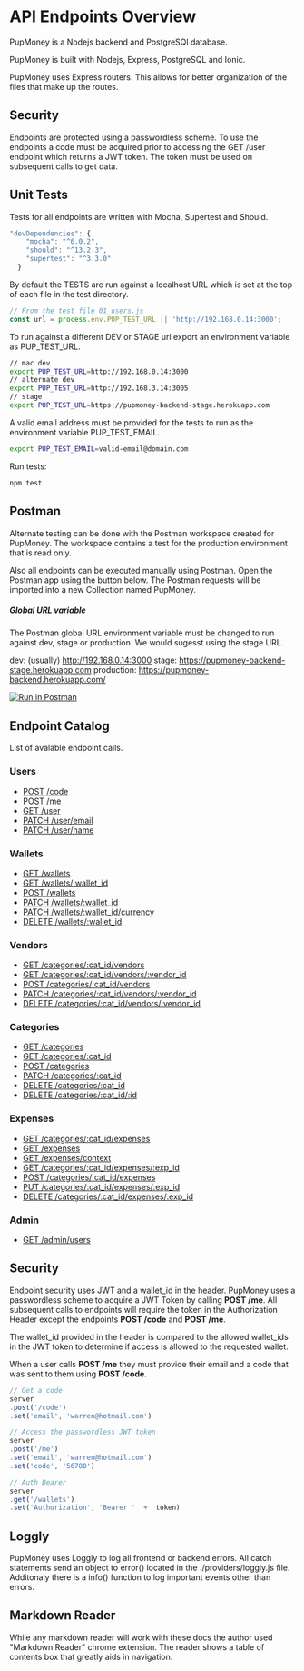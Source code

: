# API Endpoints Overview 

PupMoney is a Nodejs backend and PostgreSQl database.

PupMoney is built with Nodejs, Express, PostgreSQL and Ionic.

PupMoney uses Express routers. This allows for better organization of the files that make up the routes.  






## Security

Endpoints are protected using a passwordless scheme. To use the endpoints a code must be acquired prior to accessing the GET /user endpoint which returns a JWT token. The token must be used on subsequent calls to get data.




  
## Unit Tests

Tests for all endpoints are written with Mocha, Supertest and Should.

```javascript
"devDependencies": {
    "mocha": "^6.0.2",
    "should": "^13.2.3",
    "supertest": "^3.3.0"
  }
```

By default the TESTS are run against a localhost URL which is set at the top of each file in the test directory.
``` javascript
// From the test file 01_users.js
const url = process.env.PUP_TEST_URL || 'http://192.168.0.14:3000';
```

To run against a different DEV or STAGE url export an environment variable as PUP_TEST_URL.

```bash
// mac dev
export PUP_TEST_URL=http://192.168.0.14:3000
// alternate dev
export PUP_TEST_URL=http://192.168.3.14:3005
// stage
export PUP_TEST_URL=https://pupmoney-backend-stage.herokuapp.com
```

A valid email address must be provided for the tests to run as the environment variable PUP_TEST_EMAIL.

```bash
export PUP_TEST_EMAIL=valid-email@domain.com
```

Run tests:

```bash
npm test
```




## Postman
Alternate testing can be done with the Postman workspace created for PupMoney. The workspace contains a test for the production environment that is read only.

Also all endpoints can be executed manually using Postman. Open the Postman app using the button below. The Postman requests will be imported into a new Collection named PupMoney.

##### Global URL variable
The Postman global URL environment variable must be changed to run against dev, stage or production. We would sugesst using the stage URL.

dev: (usually) http://192.168.0.14:3000
stage: https://pupmoney-backend-stage.herokuapp.com
production: https://pupmoney-backend.herokuapp.com/



[![Run in Postman](https://run.pstmn.io/button.svg)](https://app.getpostman.com/run-collection/22dad52eca154ff091e3)





## Endpoint Catalog

List of avalable endpoint calls.

### Users

- [POST /code](./users/get_code.md)
- [POST /me](./users/post_me.md)
- [GET /user](./users/get_user.md)
- [PATCH /user/email](./users/patch_email.md)
- [PATCH /user/name](./users/patch_name.md)

### Wallets
 
- [GET /wallets](./wallets/get_wallets.md)
- [GET /wallets/:wallet_id](./wallets/get_wallet.md)
- [POST /wallets](./wallets/post_wallet.md)
- [PATCH /wallets/:wallet_id](./wallets/patch_wallet.md)
- [PATCH /wallets/:wallet_id/currency](./wallets/patch_wallet_currency.md)
- [DELETE /wallets/:wallet_id](./wallets/delete_wallet.md)

### Vendors
 
- [GET /categories/:cat_id/vendors](./vendors/get_vendors.md)
- [GET /categories/:cat_id/vendors/:vendor_id](./vendors/get_vendor.md)
- [POST /categories/:cat_id/vendors](./vendors/post_vendor.md)
- [PATCH /categories/:cat_id/vendors/:vendor_id](./vendors/patch_vendor.md)
- [DELETE /categories/:cat_id/vendors/:vendor_id](./vendors/delete_vendor.md)


  
### Categories

- [GET /categories](./categories/get_categories.md)
- [GET /categories/:cat_id](./categories/get_category.md)
- [POST /categories](./categories/post_category.md)
- [PATCH /categories/:cat_id](./categories/patch_category.md)
- [DELETE /categories/:cat_id](./categories/delete_category.md)
- [DELETE /categories/:cat_id/:id](./categories/delete_move_category.md)




### Expenses

 - [GET /categories/:cat_id/expenses](./expenses/get_expenses.md)
 - [GET /expenses](./expenses/get_expenses_no_categories.md)
 - [GET /expenses/context](./expenses/get_expenses_context.md)
 - [GET /categories/:cat_id/expenses/:exp_id](./expenses/get_expense.md)
 - [POST /categories/:cat_id/expenses](./expenses/post_expense.md)
 - [PUT /categories/:cat_id/expenses/:exp_id](./expenses/put_expense_item.md)
 - [DELETE /categories/:cat_id/expenses/:exp_id](./expenses/delete_expense.md)




### Admin

- [GET /admin/users](./admin/get_admin_users.md)
  


## Security

Endpoint security uses JWT and a wallet_id in the header. PupMoney uses a passwordless scheme to acquire a JWT Token by calling **POST /me**. All subsequent calls to endpoints will require the token in the Authorization Header except the endpoints **POST /code** and **POST /me**.

The wallet_id provided in the header is compared to the allowed wallet_ids in the JWT token to determine if access is allowed to the requested wallet. 

When a user calls **POST /me** they must provide their email and a code that was sent to them using **POST /code**.

```javascript
// Get a code
server
.post('/code')
.set('email', 'warren@hotmail.com')

// Access the passwordless JWT token
server
.post('/me')
.set('email', 'warren@hotmail.com')
.set('code', '56780')

// Auth Bearer
server
.get('/wallets')
.set('Authorization', 'Bearer '  +  token)
```



## Loggly

PupMoney uses Loggly to log all frontend or backend errors. All catch statements send an object to error() located in the ./providers/loggly.js file. Additonaly there is a info() function to log important events other than errors.



## Markdown Reader

While any markdown reader will work with these docs the author used "Markdown Reader" chrome extension. The reader shows a table of contents box that greatly aids in navigation.

